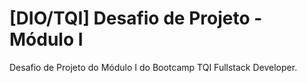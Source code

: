 # [DIO/TQI] Desafio de Projeto - Módulo I
Desafio de Projeto do Módulo I do Bootcamp TQI Fullstack Developer.
